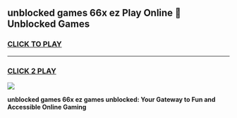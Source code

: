 
## unblocked games 66x ez Play Online 👋 Unblocked Games
<h3>
<a href="https://premium.freeplayer.one?title=unblocked_games_66x_ez&ref=19F">CLICK TO PLAY</a></h3>
<hr>

<h3>
<a href="https://premium.freeplayer.one?title=unblocked_games_66x_ez&ref=19F">CLICK 2 PLAY</a>
  
</h3>

<a href="https://premium.freeplayer.one?title=unblocked_games_66x_ez&ref=19F"><img src="https://clearcache.store/games.png"></a>


**unblocked games 66x ez games unblocked: Your Gateway to Fun and Accessible Online Gaming**
